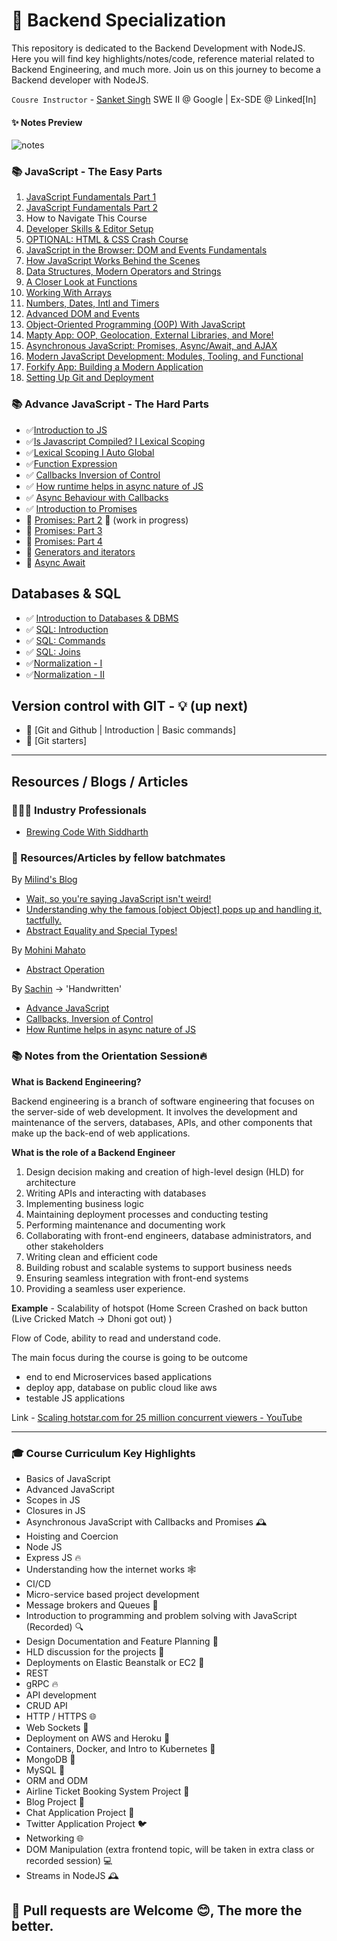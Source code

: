 # 🌲 Backend Specialization

This repository is dedicated to the Backend Development with NodeJS. Here you will find key highlights/notes/code, reference material related to Backend Engineering, and much more. Join us on this journey to become a Backend developer with NodeJS.

`Cousre Instructor` - [Sanket Singh](https://in.linkedin.com/in/singhsanket143) SWE II @ Google | Ex-SDE @ Linked[In]

#### ✨ Notes Preview

![notes](notes-snapshot.jpeg)


### 📚 JavaScript - The Easy Parts

01. [JavaScript Fundamentals Part 1](https://github.com/xoraus/Javascript-Notes/blob/main/01.%20JavaScript%20Fundamentals%20Part%201.md)
02. [JavaScript Fundamentals Part 2](https://github.com/xoraus/Javascript-Notes/blob/main/02.%20JavaScript%20Fundamentals%20Part%202.md)
03. How to Navigate This Course
04. [Developer Skills & Editor Setup](https://github.com/xoraus/Javascript-Notes/blob/main/04.%20Developer%20Skills%20%26%20Editor%20Setup.md)
05. [OPTIONAL: HTML & CSS Crash Course](https://github.com/xoraus/Javascript-Notes/blob/main/05.%20HTML%20%26%20CSS%20Crash%20Course.md)
06. [JavaScript in the Browser: DOM and Events Fundamentals](https://github.com/xoraus/Javascript-Notes/blob/main/06.%20DOM%20and%20Events%20Fundamentals.md)
07. [How JavaScript Works Behind the Scenes](https://github.com/xoraus/Javascript-Notes/blob/main/07.%20How%20JavaScript%20Works%20Behind%20the%20Scenes.md)
08. [Data Structures, Modern Operators and Strings](https://github.com/xoraus/Javascript-Notes/blob/main/08.%20Data%20Structures%2C%20Modern%20Operators%20and%20Strings.md)
09. [A Closer Look at Functions](https://github.com/xoraus/Javascript-Notes/blob/main/09.%20A%20Closer%20Look%20at%20Functions.md)
10. [Working With Arrays](https://github.com/xoraus/Javascript-Notes/blob/main/10.%20Working%20With%20Arrays.md)
11. [Numbers, Dates, Intl and Timers](https://github.com/xoraus/Javascript-Notes/blob/main/11.%20Numbers%2C%20Dates%2C%20Intl%20and%20Timers.md)
12. [Advanced DOM and Events](https://github.com/xoraus/Javascript-Notes/blob/main/12.%20Advanced%20DOM%20and%20Events.md)
13. [Object-Oriented Programming (O0P) With JavaScript](https://github.com/xoraus/Javascript-Notes/blob/main/13.%20Object-Oriented%20Programming%20(O0P)%20With%20JavaScript.md)
14. [Mapty App: OOP, Geolocation, External Libraries, and More!](https://github.com/xoraus/Javascript-Notes/blob/main/13.%20Object-Oriented%20Programming%20(OOP)%20.md)
15. [Asynchronous JavaScript: Promises, Async/Await, and AJAX](https://github.com/xoraus/Javascript-Notes/blob/main/14.%20Mapty%20App%20-%20OOP%2C%20Geolocation%2C%20External%20Libraries%2C%20and%20More!.md)
16. [Modern JavaScript Development: Modules, Tooling, and Functional]()
17. [Forkify App: Building a Modern Application]()
18. [Setting Up Git and Deployment]()

### 📚 Advance JavaScript - The Hard Parts

- ✅[Introduction to JS](https://github.com/xoraus/Backend-Specialization/blob/main/Lectures/Introduction-to-JS%202-Operators-Conditionals-Loops-basic.md)
- ✅[Is Javascript Compiled? I Lexical Scoping](https://github.com/xoraus/Backend-Specialization/blob/main/Lectures/Is-Javascript-Compiled%3F-Lexical-Scoping.md)
- ✅[Lexical Scoping I Auto Global](https://github.com/xoraus/Backend-Specialization/blob/main/Lectures/Lexical-Scoping-Auto-Global.md)
- ✅[Function Expression](https://github.com/xoraus/Backend-Specialization/blob/main/Lectures/Function-Expression.md) 
- ✅ [Callbacks Inversion of Control](https://github.com/xoraus/Backend-Specialization/blob/main/Lectures/Callbacks-IVC.md)
- ✅ [How runtime helps in async nature of JS](https://github.com/xoraus/Backend-Specialization/blob/main/Lectures/How-runtime-helps-in-async-nature-of-JS.md) 
- ✅ [Async Behaviour with Callbacks](https://github.com/xoraus/Backend-Specialization/blob/main/Lectures/Async-Behaviour-with-Callbacks.md) 
- ✅ [Introduction to Promises](https://github.com/xoraus/Backend-Specialization/blob/main/Lectures/intro-to-promises.md)
- 🚧 [Promises: Part 2]() 🚧 (work in progress)
- 🚧 [Promises: Part 3]()
- 🚧 [Promises: Part 4]()
- 🚧 [Generators and iterators]()
- 🚧 [Async Await]()

## Databases & SQL

- ✅ [Introduction to Databases & DBMS](https://github.com/xoraus/Backend-Specialization/blob/main/Lectures/intro-to-dbms.md) 
- ✅ [SQL: Introduction](https://github.com/xoraus/Backend-Specialization/blob/main/Lectures/SQL1.md) 
- ✅ [SQL: Commands](https://github.com/xoraus/Backend-Specialization/blob/main/Lectures/SQL2.md) 
- ✅ [SQL: Joins](https://github.com/xoraus/Backend-Specialization/blob/main/Lectures/SQL3.md) 
- ✅[Normalization - I](https://github.com/xoraus/Backend-Specialization/blob/main/Lectures/Normalization-I.md) 
- ✅[Normalization - II](https://github.com/xoraus/Backend-Specialization/blob/main/Lectures/Normalization-II.md)


## Version control with GIT - 💡 (up next)
- 🚧 [Git and Github | Introduction | Basic commands]
- 🚧 [Git starters]

---

## Resources / Blogs / Articles

### 👨🏻‍💻 Industry Professionals
- [Brewing Code With Siddharth](https://github.com/xoraus/Backend-Specialization/blob/main/Industry-Professionals/Brewing-Code-With-Siddharth.md)


### 🧵 Resources/Articles by fellow batchmates

By [Milind's Blog](https://blog.milind.live/) 

- [Wait, so you're saying JavaScript isn't weird!](https://blog.milind.live/wait-so-youre-saying-javascript-isnt-weird)
- [Understanding why the famous [object Object] pops up and handling it, tactfully.](https://blog.milind.live/object-object)
- [Abstract Equality and Special Types!](https://blog.milind.live/abstract-equality-and-special-types)

By [Mohini Mahato](https://www.linkedin.com/in/mohinimahato/)

- [Abstract Operation](https://www.linkedin.com/posts/mohinimahato_toprimitive-abstract-operator-activity-7021741753808433153-Xa6J)

By [Sachin](https://github.com/Sachin-RJ7) -> 'Handwritten'

- [Advance JavaScript](https://github.com/xoraus/Backend-Specialization/blob/main/Notes/Advance-JS.pdf)
- [Callbacks, Inversion of Control](https://github.com/xoraus/Backend-Specialization/blob/main/Notes/callbacks_Inversion_of_control_.pdf)
- [How Runtime helps in async nature of JS](https://github.com/xoraus/Backend-Specialization/blob/main/Notes/How_runtime_helps_in_async_nature_of_JS.pdf)

### 📚 Notes from the Orientation Session🔥

**What is Backend Engineering?**

Backend engineering is a branch of software engineering that focuses on the server-side of web development. It involves the development and maintenance of the servers, databases, APIs, and other components that make up the back-end of web applications. 

**What is the role of a Backend Engineer**

1. Design decision making and creation of high-level design (HLD) for architecture
2. Writing APIs and interacting with databases
3. Implementing business logic
4. Maintaining deployment processes and conducting testing
5. Performing maintenance and documenting work
6. Collaborating with front-end engineers, database administrators, and other stakeholders
7. Writing clean and efficient code
8. Building robust and scalable systems to support business needs
9. Ensuring seamless integration with front-end systems
10. Providing a seamless user experience.

**Example** - Scalability of hotspot (Home Screen Crashed on back button (Live Cricked Match → Dhoni got out) )

Flow of Code, ability to read and understand code.

The main focus during the course is going to be outcome
- end to end Microservices based applications
- deploy app, database on public cloud like aws
- testable JS applications

Link - [Scaling hotstar.com for 25 million concurrent viewers - YouTube](https://www.youtube.com/watch?v=QjvyiyH4rr0)

---

### 🎓 Course Curriculum Key Highlights

- Basics of JavaScript 
- Advanced JavaScript 
- Scopes in JS 
- Closures in JS 
- Asynchronous JavaScript with Callbacks and Promises 🕰️
- Hoisting and Coercion 
- Node JS 
- Express JS 🔥
- Understanding how the internet works 🕸️
- CI/CD 
- Micro-service based project development 
- Message brokers and Queues 💬
- Introduction to programming and problem solving with JavaScript (Recorded) 🔍
- Design Documentation and Feature Planning 📝
- HLD discussion for the projects 💬
- Deployments on Elastic Beanstalk or EC2 🚀
- REST 
- gRPC 🔥
- API development 
- CRUD API 
- HTTP / HTTPS 🌐
- Web Sockets 💬
- Deployment on AWS and Heroku 🚀
- Containers, Docker, and Intro to Kubernetes 🐳
- MongoDB 💾
- MySQL 💾
- ORM and ODM 
- Airline Ticket Booking System Project 🛫
- Blog Project 📝
- Chat Application Project 💬
- Twitter Application Project 🐦
- Networking 🌐
- DOM Manipulation (extra frontend topic, will be taken in extra class or recorded session) 💻
- Streams in NodeJS 🕰️

## 🚨 Pull requests are Welcome 😊, The more the better.
